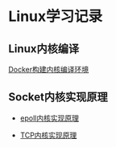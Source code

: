 # Linux学习记录 
## Linux内核编译
[Docker构建内核编译环境](./docker/compile-env.md)

## Socket内核实现原理
* [epoll内核实现原理](./socket/epoll.md)

* [TCP内核实现原理](./socket/tcp.md)


